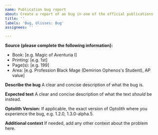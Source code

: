 ```yaml
---
name: Publication bug report
about: Create a report of an bug in one of the official publications
title: ''
labels: 'Bug, Ulisses: Bug'
assignees: ''

---
```


**Source (please complete the following information):**
- Book: [e.g. Magic of Aventuria I]
- Printing: [e.g. 1st]
- Page(s): [e.g. 199]
- Area: [e.g. Profession Black Mage (Demirion Ophenos's Student), AP value]

**Describe the bug**
A clear and concise description of what the bug is.

**Expected text**
A clear and concise description of what the text *should* be instead.

**Optolith Version:**
If applicable, the exact version of Optolith where you experience the bug, e.g. 1.2.0, 1.3.0-alpha.5.

**Additional context**
If needed, add any other context about the problem here.
